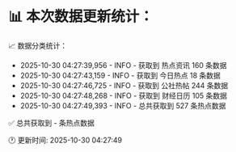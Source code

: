 📊 本次数据更新统计：
==========================

📈 数据分类统计：
- 2025-10-30 04:27:39,956 - INFO - 获取到 热点资讯 160 条数据
- 2025-10-30 04:27:43,159 - INFO - 获取到 今日热点 18 条数据
- 2025-10-30 04:27:46,725 - INFO - 获取到 公社热帖 244 条数据
- 2025-10-30 04:27:48,268 - INFO - 获取到 财经日历 105 条数据
- 2025-10-30 04:27:49,393 - INFO - 总共获取到 527 条热点数据

✅ 总共获取到 - 条热点数据

🕐 更新时间: 2025-10-30 04:27:49
